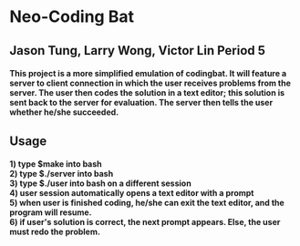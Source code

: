 # Neo-Coding Bat

## Jason Tung, Larry Wong, Victor Lin   Period 5

#### This project is a more simplified emulation of codingbat. It will feature a server to client connection in which the user receives problems from the server. The user then codes the solution in a text editor; this solution is sent back to the server for evaluation. The server then tells the user whether he/she succeeded.

## Usage
#### 1) type $make into bash<br />2) type $./server into bash<br />3) type $./user <server ip> into bash on a different session<br />4) user session automatically opens a text editor with a prompt<br />5) when user is finished coding, he/she can exit the text editor, and the program will resume.<br />6) if user's solution is correct, the next prompt appears. Else, the user must redo the problem.
